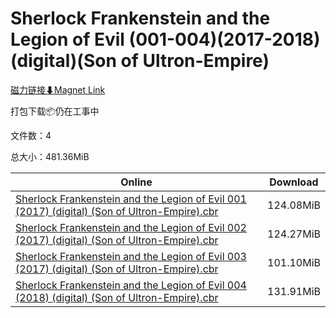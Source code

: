 # Sherlock Frankenstein and the Legion of Evil (001-004)(2017-2018)(digital)(Son of Ultron-Empire)

[磁力链接⬇Magnet Link](magnet:?xt=urn:btih:111ca950c24432b2b8f32c4132a3e9debb72eed7&dn=Sherlock%20Frankenstein%20and%20the%20Legion%20of%20Evil%20%28001-004%29%282017-2018%29%28digital%29%28Son%20of%20Ultron-Empire%29)

打包下载📦仍在工事中

文件数：4

总大小：481.36MiB

Online | Download
--- | ---
[Sherlock Frankenstein and the Legion of Evil 001 (2017) (digital) (Son of Ultron-Empire).cbr](https://github.com/alicewish/markdown/blob/master/comic/Sherlock-Frankenstein-Legion-of-Evil-001-2017-digital-Son-of-Ultron-Empire-cbr.md) | 124.08MiB
[Sherlock Frankenstein and the Legion of Evil 002 (2017) (digital) (Son of Ultron-Empire).cbr](https://github.com/alicewish/markdown/blob/master/comic/Sherlock-Frankenstein-Legion-of-Evil-002-2017-digital-Son-of-Ultron-Empire-cbr.md) | 124.27MiB
[Sherlock Frankenstein and the Legion of Evil 003 (2017) (digital) (Son of Ultron-Empire).cbr](https://github.com/alicewish/markdown/blob/master/comic/Sherlock-Frankenstein-Legion-of-Evil-003-2017-digital-Son-of-Ultron-Empire-cbr.md) | 101.10MiB
[Sherlock Frankenstein and the Legion of Evil 004 (2018) (digital) (Son of Ultron-Empire).cbr](https://github.com/alicewish/markdown/blob/master/comic/Sherlock-Frankenstein-Legion-of-Evil-004-2018-digital-Son-of-Ultron-Empire-cbr.md) | 131.91MiB